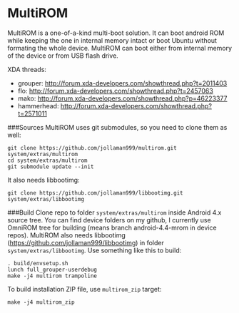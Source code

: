 # MultiROM
MultiROM is a one-of-a-kind multi-boot solution. It can boot android ROM while
keeping the one in internal memory intact or boot Ubuntu without formating
the whole device. MultiROM can boot either from internal memory of the device
or from USB flash drive.

XDA threads:
* grouper: http://forum.xda-developers.com/showthread.php?t=2011403
* flo: http://forum.xda-developers.com/showthread.php?t=2457063
* mako: http://forum.xda-developers.com/showthread.php?p=46223377
* hammerhead: http://forum.xda-developers.com/showthread.php?t=2571011

###Sources
MultiROM uses git submodules, so you need to clone them as well:

    git clone https://github.com/jollaman999/multirom.git system/extras/multirom
    cd system/extras/multirom
    git submodule update --init

It also needs libbootimg:

    git clone https://github.com/jollaman999/libbootimg.git system/extras/libbootimg

###Build
Clone repo to folder `system/extras/multirom` inside Android 4.x source tree.
You can find device folders on my github, I currently use OmniROM tree for
building (means branch android-4.4-mrom in device repos).
MultiROM also needs libbootimg (https://github.com/jollaman999/libbootimg)
in folder `system/extras/libbootimg`. Use something like this to build:

    . build/envsetup.sh
    lunch full_grouper-userdebug
    make -j4 multirom trampoline

To build installation ZIP file, use `multirom_zip` target:

    make -j4 multirom_zip
